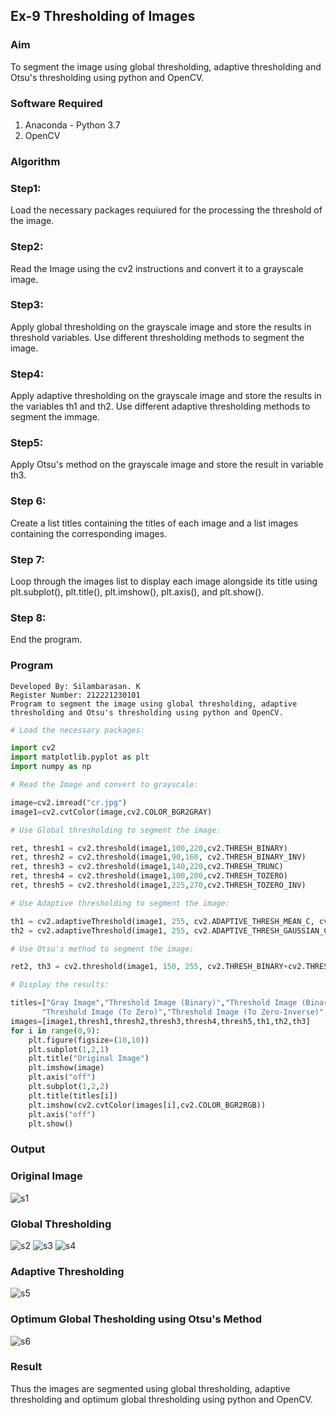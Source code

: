 ## Ex-9 Thresholding of Images

### Aim
To segment the image using global thresholding, adaptive thresholding and Otsu's thresholding using python and OpenCV.

### Software Required
1. Anaconda - Python 3.7
2. OpenCV

### Algorithm

### Step1:
Load the necessary packages requiured for the processing the threshold of the image.

### Step2:
Read the Image using the cv2 instructions and convert it to a grayscale image.

### Step3:
Apply global thresholding on the grayscale image and store the results in threshold variables. Use different thresholding methods to segment the image.

### Step4:
Apply adaptive thresholding on the grayscale image and store the results in the variables th1 and th2. Use different adaptive thresholding methods to segment the immage.

### Step5:
Apply Otsu's method on the grayscale image and store the result in variable th3.

### Step 6:
Create a list titles containing the titles of each image and a list images containing the corresponding images.

### Step 7:
Loop through the images list to display each image alongside its title using plt.subplot(), plt.title(), plt.imshow(), plt.axis(), and plt.show().

### Step 8:
End the program.

### Program
```
Developed By: Silambarasan. K
Register Number: 212221230101
Program to segment the image using global thresholding, adaptive thresholding and Otsu's thresholding using python and OpenCV.
```

```py
# Load the necessary packages:

import cv2
import matplotlib.pyplot as plt
import numpy as np

```
```py
# Read the Image and convert to grayscale:

image=cv2.imread("cr.jpg")
image1=cv2.cvtColor(image,cv2.COLOR_BGR2GRAY)
```

```py
# Use Global thresholding to segment the image:

ret, thresh1 = cv2.threshold(image1,100,220,cv2.THRESH_BINARY)
ret, thresh2 = cv2.threshold(image1,90,160, cv2.THRESH_BINARY_INV)
ret, thresh3 = cv2.threshold(image1,140,220,cv2.THRESH_TRUNC)
ret, thresh4 = cv2.threshold(image1,100,200,cv2.THRESH_TOZERO)
ret, thresh5 = cv2.threshold(image1,225,270,cv2.THRESH_TOZERO_INV)
```

```py
# Use Adaptive thresholding to segment the image:

th1 = cv2.adaptiveThreshold(image1, 255, cv2.ADAPTIVE_THRESH_MEAN_C, cv2.THRESH_BINARY, 11, 3)
th2 = cv2.adaptiveThreshold(image1, 255, cv2.ADAPTIVE_THRESH_GAUSSIAN_C, cv2.THRESH_BINARY, 11, 3)
```

```py
# Use Otsu's method to segment the image:

ret2, th3 = cv2.threshold(image1, 150, 255, cv2.THRESH_BINARY+cv2.THRESH_OTSU)
```

```py
# Display the results:

titles=["Gray Image","Threshold Image (Binary)","Threshold Image (Binary Inverse)","Threshold Image (Truncate)",
       "Threshold Image (To Zero)","Threshold Image (To Zero-Inverse)","Adaptive Threshold (Mean)","Adaptive Threshold (Gaussian)","Otsu"]
images=[image1,thresh1,thresh2,thresh3,thresh4,thresh5,th1,th2,th3]
for i in range(0,9):
    plt.figure(figsize=(10,10))
    plt.subplot(1,2,1)
    plt.title("Original Image")
    plt.imshow(image)
    plt.axis("off")
    plt.subplot(1,2,2)
    plt.title(titles[i])
    plt.imshow(cv2.cvtColor(images[i],cv2.COLOR_BGR2RGB))
    plt.axis("off")
    plt.show()

```
### Output

### Original Image
![s1](https://github.com/simbu07/Thresholding/assets/94525786/a8af1d3f-535b-4632-9456-d23bd1e1aabd)


### Global Thresholding
![s2](https://github.com/simbu07/Thresholding/assets/94525786/f39c2c9d-2ab7-4005-8c52-7647bda8f186)
![s3](https://github.com/simbu07/Thresholding/assets/94525786/1f70820c-5fbc-483a-a082-5b06e52cfd55)
![s4](https://github.com/simbu07/Thresholding/assets/94525786/fb754ff1-da96-46e5-a7ca-dcc2de8851ed)


### Adaptive Thresholding
![s5](https://github.com/simbu07/Thresholding/assets/94525786/5399c096-7fa5-4cda-acd0-63e1540870f9)


### Optimum Global Thesholding using Otsu's Method
![s6](https://github.com/simbu07/Thresholding/assets/94525786/59cd3311-ff40-4cba-8825-d3e7b30c302a)



### Result
Thus the images are segmented using global thresholding, adaptive thresholding and optimum global thresholding using python and OpenCV.


